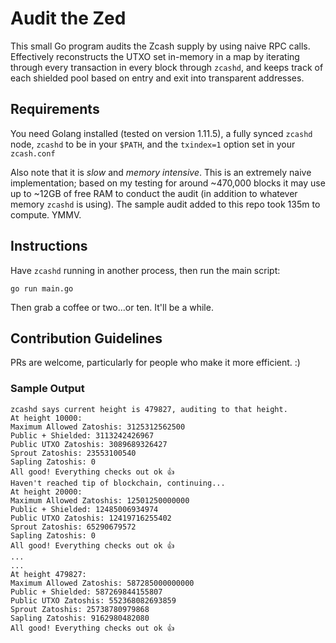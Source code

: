 # Audit the Zed

This small Go program audits the Zcash supply by using naive RPC calls. Effectively reconstructs the UTXO set in-memory in a map by iterating through every transaction in every block through `zcashd`, and keeps track of each shielded pool based on entry and exit into transparent addresses.

## Requirements

You need Golang installed (tested on version 1.11.5), a fully synced `zcashd` node, `zcashd` to be in your `$PATH`, and the `txindex=1` option set in your `zcash.conf`

Also note that it is _slow_ and _memory intensive_. This is an extremely naive implementation; based on my testing for around ~470,000 blocks it may use up to ~12GB of free RAM to conduct the audit (in addition to whatever memory `zcashd` is using). The sample audit added to this repo took 135m to compute. YMMV.

## Instructions

Have `zcashd` running in another process, then run the main script:

`go run main.go`

Then grab a coffee or two...or ten. It'll be a while.

## Contribution Guidelines

PRs are welcome, particularly for people who make it more efficient. :) 

### Sample Output

```
zcashd says current height is 479827, auditing to that height.
At height 10000:
Maximum Allowed Zatoshis: 3125312562500
Public + Shielded: 3113242426967
Public UTXO Zatoshis: 3089689326427
Sprout Zatoshis: 23553100540
Sapling Zatoshis: 0
All good! Everything checks out ok 👍
Haven't reached tip of blockchain, continuing...
At height 20000:
Maximum Allowed Zatoshis: 12501250000000
Public + Shielded: 12485006934974
Public UTXO Zatoshis: 12419716255402
Sprout Zatoshis: 65290679572
Sapling Zatoshis: 0
All good! Everything checks out ok 👍
...
...
At height 479827:
Maximum Allowed Zatoshis: 587285000000000
Public + Shielded: 587269844155807
Public UTXO Zatoshis: 552368082693859
Sprout Zatoshis: 25738780979868
Sapling Zatoshis: 9162980482080
All good! Everything checks out ok 👍
```
